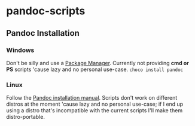 # pandoc-scripts

## Pandoc Installation

### Windows

Don't be silly and use a [Package Manager](https://chocolatey.org/).
Currently not providing **cmd or PS** scripts 'cause lazy and no personal use-case.
`choco install pandoc`

### Linux

Follow the [Pandoc installation manual](https://pandoc.org/installing.html).
Scripts don't work on different distros at the moment 'cause lazy and no personal use-case; if I end up using a distro that's incompatible with the current scripts I'll make them distro-portable.
